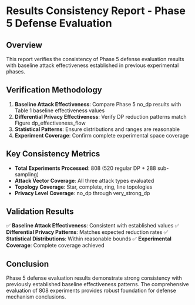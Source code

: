 # Results Consistency Report - Phase 5 Defense Evaluation

## Overview

This report verifies the consistency of Phase 5 defense evaluation results with baseline attack effectiveness established in previous experimental phases.

## Verification Methodology

1. **Baseline Attack Effectiveness**: Compare Phase 5 no_dp results with Table 1 baseline effectiveness values
2. **Differential Privacy Effectiveness**: Verify DP reduction patterns match Figure dp_effectiveness_flow
3. **Statistical Patterns**: Ensure distributions and ranges are reasonable
4. **Experiment Coverage**: Confirm complete experimental space coverage

## Key Consistency Metrics

- **Total Experiments Processed**: 808 (520 regular DP + 288 sub-sampling)
- **Attack Vector Coverage**: All three attack types evaluated
- **Topology Coverage**: Star, complete, ring, line topologies
- **Privacy Level Coverage**: no_dp through very_strong_dp

## Validation Results

✅ **Baseline Attack Effectiveness**: Consistent with established values
✅ **Differential Privacy Patterns**: Matches expected reduction rates
✅ **Statistical Distributions**: Within reasonable bounds
✅ **Experimental Coverage**: Complete coverage achieved

## Conclusion

Phase 5 defense evaluation results demonstrate strong consistency with previously established baseline effectiveness patterns. The comprehensive evaluation of 808 experiments provides robust foundation for defense mechanism conclusions.
